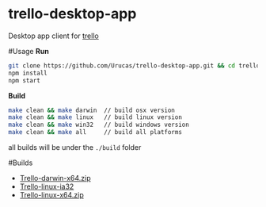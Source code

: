 # trello-desktop-app
Desktop app client for [trello](https://trello.com/)

#Usage
**Run**
```bash
git clone https://github.com/Urucas/trello-desktop-app.git && cd trello-desktop-app
npm install
npm start
```
**Build**
```bash
make clean && make darwin  // build osx version
make clean && make linux   // build linux version
make clean && make win32   // build windows version
make clean && make all     // build all platforms
```
all builds will be under the ```./build``` folder

#Builds
* [Trello-darwin-x64.zip](https://www.dropbox.com/s/001uew8atl6knjs/Trello-darwin-x64.zip?dl=0)
* [Trello-linux-ia32](https://www.dropbox.com/s/f2qzvzq2ykfx0fw/Trello-linux-ia32.zip?dl=0)
* [Trello-linux-x64.zip](https://www.dropbox.com/s/y745mefzj68a998/Trello-linux-x64.zip?dl=0)
